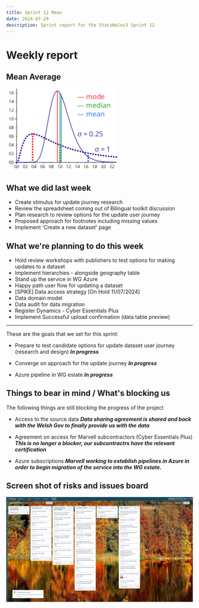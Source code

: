```yaml
---
title: Sprint 12 Mean 
date: 2024-07-29
description: Sprint report for the StatsWales3 Sprint 12
---
```


Weekly report
=============

Mean Average
------------------------------

![Mean Average](mean.png)

What we did last week
------------------------

- Create stimulus for update journey research
- Review the spreadsheet coming out of Bilingual toolkit discussion
- Plan research to review options for the update user journey
- Proposed approach for footnotes including missing values
- Implement 'Create a new dataset' page

What we're planning to do this week
-----------------------------------

- Hold review workshops with publishers to test options for making updates to a dataset
- Implement hierarchies - alongside geography table
- Stand up the service in WG Azure
- Happy path user flow for updating a dataset
- [SPIKE] Data access strategy [On Hold 11/07/2024]
- Data domain model
- Data audit for data migration 
- Register Dynamics - Cyber Essentials Plus
- Implement Successful upload confirmation (data table preview)

-----------------------------------

These are the goals that we set for this sprint:

- Prepare to test candidate options for update dataset user journey (research and design)
  <span class="badge bg-info">_**In progress**_</span>

- Converge on approach for the update journey
  <span class="badge bg-info">_**In progress**_</span>

- Azure pipeline in WG estate
  <span class="badge bg-info">_**In progress**_</span>

Things to bear in mind / What's blocking us
-------------------------------------------

The following things are still blocking the progress of the project

- Access to the source data
  ***Data sharing agreement is shared and back with the Welsh Gov to finally provide us with the data***

- Agreement on access for Marvell subcontractors (Cyber Essentials Plus)
  ***This is no longer a blocker, our subcontractrs have the relevant certification***

- Azure subscriptions
  ***Marvell working to establish pipelines in Azure in order to begin migration of the service into the WG estate.***

Screen shot of risks and issues board
-------------------------------------

![Screenshot of risks and issues board](risksAndIssues20240729.png)
